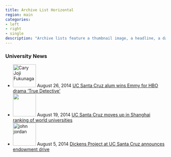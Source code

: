 ```yaml
---
title: Archive List Horizontal
region: main
categories:
- left
- right
- single
description: "Archive lists feature a thumbnail image, a headline, a date, and a teaser link. This is the horizontal (flat) variant."
---
```


<h3>University <span>News</span></h3>

<div class="content-box" id="landingNews">
<ul class="archive-list horizontal list">
<li>
<a href="http://news.ucsc.edu/2014/08/fukunaga-emmy-win.html"><img alt="Cary Joji Fukunaga" class="fltlft" height="72px" src="http://news.ucsc.edu/2014/08/images/Fukunaga-thumb1.jpg?t=0"></a>
<span class="date">August 26, 2014</span>
<a href="http://news.ucsc.edu/2014/08/fukunaga-emmy-win.html">UC Santa Cruz alum wins Emmy for HBO drama ‘True Detective’</a>
</li>
<li>
<a href="http://news.ucsc.edu/2014/08/arwu-rankings.html"><img alt="" class="fltlft" height="72px" src="http://news.ucsc.edu/2014/08/images/arwu-80.png?t=0"></a>
<span class="date">August 19, 2014</span>
<a href="http://news.ucsc.edu/2014/08/arwu-rankings.html">UC Santa Cruz moves up in Shanghai ranking of world universities </a>
</li>
<li>
<a href="http://news.ucsc.edu/2014/08/dickens-endowment-drive.html"><img alt="john jordan " class="fltlft" height="72px" src="http://news.ucsc.edu/2014/08/images/dickens-thumb-john.jpg?t=0"></a>
<span class="date">August 5, 2014</span>
<a href="http://news.ucsc.edu/2014/08/dickens-endowment-drive.html">Dickens Project at UC Santa Cruz announces endowment drive</a>
</li>
</ul>
</div>

